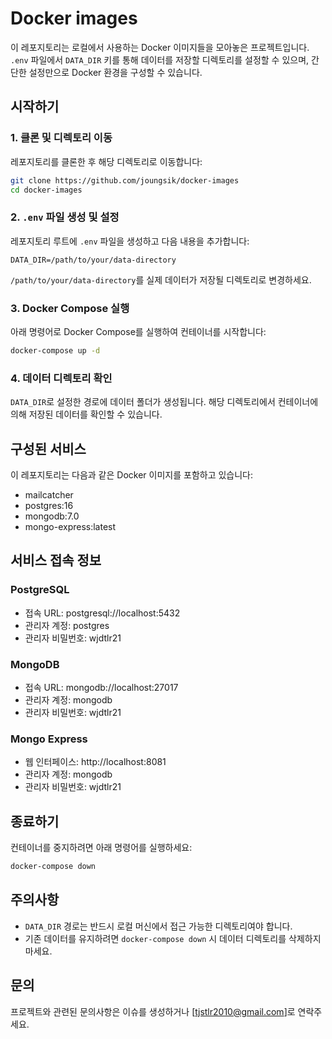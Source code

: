 # Docker images

이 레포지토리는 로컬에서 사용하는 Docker 이미지들을 모아놓은 프로젝트입니다. `.env` 파일에서 `DATA_DIR` 키를 통해 데이터를 저장할 디렉토리를 설정할 수 있으며, 간단한 설정만으로 Docker 환경을 구성할 수 있습니다.

## 시작하기

### 1. 클론 및 디렉토리 이동

레포지토리를 클론한 후 해당 디렉토리로 이동합니다:

```bash
git clone https://github.com/joungsik/docker-images
cd docker-images
```

### 2. `.env` 파일 생성 및 설정

레포지토리 루트에 `.env` 파일을 생성하고 다음 내용을 추가합니다:

```
DATA_DIR=/path/to/your/data-directory
```

`/path/to/your/data-directory`를 실제 데이터가 저장될 디렉토리로 변경하세요.

### 3. Docker Compose 실행

아래 명령어로 Docker Compose를 실행하여 컨테이너를 시작합니다:

```bash
docker-compose up -d
```

### 4. 데이터 디렉토리 확인

`DATA_DIR`로 설정한 경로에 데이터 폴더가 생성됩니다. 해당 디렉토리에서 컨테이너에 의해 저장된 데이터를 확인할 수 있습니다.

## 구성된 서비스

이 레포지토리는 다음과 같은 Docker 이미지를 포함하고 있습니다:

- mailcatcher
- postgres:16
- mongodb:7.0
- mongo-express:latest

## 서비스 접속 정보

### PostgreSQL
- 접속 URL: postgresql://localhost:5432
- 관리자 계정: postgres
- 관리자 비밀번호: wjdtlr21

### MongoDB
- 접속 URL: mongodb://localhost:27017
- 관리자 계정: mongodb
- 관리자 비밀번호: wjdtlr21

### Mongo Express
- 웹 인터페이스: http://localhost:8081
- 관리자 계정: mongodb
- 관리자 비밀번호: wjdtlr21

## 종료하기

컨테이너를 중지하려면 아래 명령어를 실행하세요:

```bash
docker-compose down
```

## 주의사항

- `DATA_DIR` 경로는 반드시 로컬 머신에서 접근 가능한 디렉토리여야 합니다.
- 기존 데이터를 유지하려면 `docker-compose down` 시 데이터 디렉토리를 삭제하지 마세요.

## 문의

프로젝트와 관련된 문의사항은 이슈를 생성하거나 [tjstlr2010@gmail.com]로 연락주세요.
